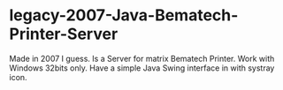 # legacy-2007-Java-Bematech-Printer-Server
Made in 2007 I guess. Is a Server for matrix Bematech Printer. Work with Windows 32bits only. Have a simple Java Swing interface in with systray icon.
